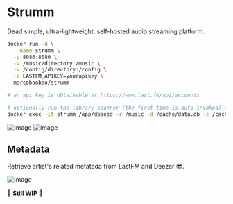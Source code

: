 # Strumm

Dead simple, ultra-lightweight, self-hosted audio streaming platform.

```sh
docker run -d \
  --name strumm \
  -p 8080:8080 \
  -v /music/directory:/music \
  -v /config/directory:/config \
  -e LASTFM_APIKEY=yourapikey \
  marcobaobao/strumm

# an api key is obtainable at https://www.last.fm/api/accounts

# optionally run the library scanner (the first time is auto-invoked) (also upon a change in the music directory)
docker exec -it strumm /app/dbseed -r /music -d /cache/data.db -c /cache/images
```

![image](https://github.com/marcopeocchi/strumm/assets/35533749/b136d270-3189-4860-a237-1ca8ce50ca30)
![image](https://github.com/marcopeocchi/strumm/assets/35533749/cab28c84-f734-448d-b169-58d6f3978df9)

## Metadata

Retrieve artist's related metatada from LastFM and Deezer 😎.

![image](https://github.com/marcopeocchi/strumm/assets/35533749/5c54b8da-79ea-4ca3-b642-44ffad8dd0f7)

**🚧 Still WIP 🚧**
